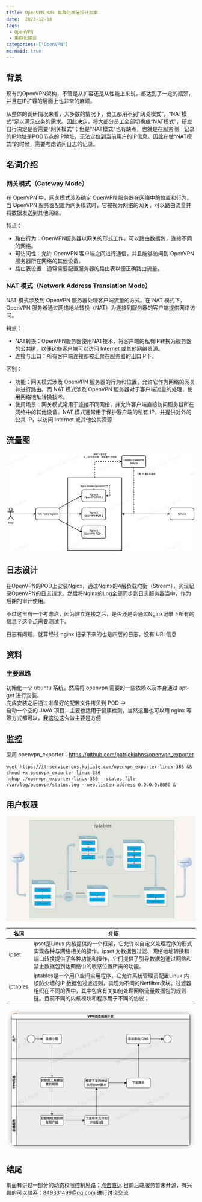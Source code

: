 ```yaml
---
title: OpenVPN K8s 集群化改造设计方案
date:  2023-12-18
tags: 
 - OpenVPN
 - 集群化建设
categories: ['OpenVPN']
mermaid: true
---
```


## 背景

现有的OpenVPN架构，不管是从扩容还是从性能上来说，都达到了一定的瓶颈，并且在IP扩容的层面上也非常的麻烦。

从整体的调研情况来看，大多数的情况下，员工都用不到“网关模式”，“NAT模式”足以满足业务的需求。因此决定，将大部分员工全部切换成“NAT模式”，研发自行决定是否需要“网关模式”；但是“NAT模式”也有缺点，也就是在服务测，记录的IP地址是POD节点的IP地址，无法定位到当前用户的IP信息。因此在做“NAT模式”的时候，需要考虑访问日志的记录。

## 名词介绍

### 网关模式（Gateway Mode）

在 OpenVPN 中，网关模式涉及确定 OpenVPN 服务器在网络中的位置和行为。当 OpenVPN 服务器配置为网关模式时，它被视为网络的网关，可以路由流量并将数据发送到其他网络。

特点：

- 路由行为：OpenVPN服务器以网关的形式工作，可以路由数据包，连接不同的网络。
- 可访问性：允许 OpenVPN 客户端之间进行通信，并且能够访问到 OpenVPN 服务器所在网络的其他设备。  
- 路由表设置：通常需要配置服务器的路由表以便正确路由流量。

### NAT 模式（Network Address Translation Mode）

NAT 模式涉及到 OpenVPN 服务器处理客户端流量的方式。在 NAT 模式下，OpenVPN 服务器通过网络地址转换（NAT）为连接到服务器的客户端提供网络访问。

特点：

- NAT转换：OpenVPN服务器使用NAT技术，将客户端的私有IP转换为服务器的公共IP，以便这些客户端可以访问 Internet 或其他网络资源。
- 连接与出口：所有客户端连接都被汇聚在服务器的出口IP下。

区别：

- 功能：网关模式涉及 OpenVPN 服务器的行为和位置，允许它作为网络的网关并进行路由。而 NAT 模式涉及 OpenVPN 服务器对于客户端流量的处理，使用网络地址转换技术。
- 使用场景：网关模式常用于连接不同网络，并允许客户端直接访问服务器所在网络中的其他设备。NAT 模式通常用于保护客户端的私有 IP，并提供对外的公共 IP，以访问 Internet 或其他公共资源

## 流量图

![流量图](image.png)

## 日志设计

在OpenVPN的POD上安装Nginx，通过Nginx的4层负载均衡（Stream），实现记录OpenVPN的日志请求。然后将Nginx的Log全部同步到日志服务器当中，作为后期的审计使用。

不过这里有一个考虑点，因为建立连接之后，是否还是会通过Nginx记录下所有的信息？这个点需要测试下。

日志有问题，就算经过 nginx 记录下来的也是四层的日志，没有 URI 信息

## 资料

### 主要思路

初始化一个 ubuntu 系统，然后将 openvpn 需要的一些依赖以及本身通过 apt-get 进行安装。  
完成安装之后通过准备好的配置文件拷贝到 POD 中  
启动一个空的 JAVA 项目，主要也适用于健康检测，当然这里也可以用 nginx 等等方式都可以，我这边这么做主要是方便

## 监控

采用 openvpn_exporter：https://github.com/patrickjahns/openvpn_exporter

```shell
wget https://it-service-cos.kujiale.com/openvpn_exporter-linux-386 && chmod +x openvpn_exporter-linux-386
nohup ./openvpn_exporter-linux-386 --status-file /var/log/openvpn/status.log --web.listen-address 0.0.0.0:8080 &
```

## 用户权限

![用户权限](image-1.png)

| 名词 | 介绍 |
|--|--|
| ipset | ipset是Linux 内核提供的一个框架，它允许以自定义处理程序的形式实现各种与网络相关的操作。ipset 为数据包过滤、网络地址转换和端口转换提供了各种功能和操作，它们提供了引导数据包通过网络和禁止数据包到达网络中的敏感位置所需的功能。|
| iptables | iptables是一个用户空间实用程序，它允许系统管理员配置Linux 内核防火墙的IP 数据包过滤规则，实现为不同的Netfilter模块。过滤器组织在不同的表中，其中包含有关如何处理网络流量数据包的规则链。目前不同的内核模块和程序用于不同的协议； |

![执行路径](image-2.png)

## 结尾

前面有讲过一部分的动态权限控制思路：[点击直达](https://yantao.wiki/post/openvpn/openvpn-%E5%8A%A8%E6%80%81%E6%9D%83%E9%99%90%E6%8E%A7%E5%88%B6%E6%80%9D%E8%B7%AF/openvpn/)
目前后端服务暂未开源，有兴趣的可以联系：849331499@qq.com 进行讨论交流
